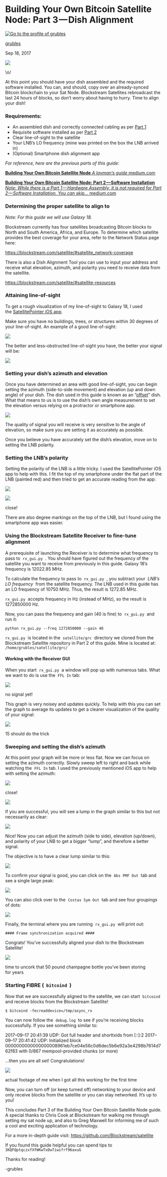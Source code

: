 # Building Your Own Bitcoin Satellite Node: Part 3 — Dish Alignment

[![Go to the profile of grubles](https://cdn-images-1.medium.com/fit/c/50/50/1*HJnte-5kKYCBJwFE99iYYQ.jpeg)](https://hackernoon.com/@notgrubles?source=post_header_lockup)

[grubles](https://hackernoon.com/@notgrubles)

Sep 18, 2017

![](https://cdn-images-1.medium.com/max/800/1*4thvtylgOoJVdkVpr0paUg.jpeg)

\o/

At this point you should have your dish assembled and the required software installed. You can, and should, copy over an already-synced Bitcoin blockchain to your Sat Node. Blockstream Satellites rebroadcast the last 24 hours of blocks, so don’t worry about having to hurry. Time to align your dish!

### Requirements:

* An assembled dish and correctly connected cabling as per [Part 1](https://medium.com/@notgrubles/building-your-own-bitcoin-satellite-node-6061d3c93e7)
* Requisite software installed as per [Part 2](https://medium.com/@notgrubles/building-your-own-bitcoin-satellite-node-part-2-software-installation-a94a0b85d089)
* Clear line-of-sight to the satellite
* Your LNB’s LO frequency (mine was printed on the box the LNB arrived in)
* (Optional) Smartphone dish alignment app

*For reference, here are the previous parts of this guide:*

[ **Building Your Own Bitcoin Satellite Node**
*A layman’s guide* medium.com](https://medium.com/@notgrubles/building-your-own-bitcoin-satellite-node-6061d3c93e7)

[ **Building Your Own Bitcoin Satellite Node: Part 2 — Software Installation**
*Note: While there is a Part 1 — Hardware Assembly, it is not required for Part 2 — Software Installation. You can skip…* medium.com](https://medium.com/@notgrubles/building-your-own-bitcoin-satellite-node-part-2-software-installation-a94a0b85d089)

### Determining the proper satellite to align to

*Note: For this guide we will use Galaxy 18.*

Blockstream currently has four satellites broadcasting Bitcoin blocks to North and South America, Africa, and Europe. To determine which satellite provides the best coverage for your area, refer to the Network Status page here:

https://blockstream.com/satellite/#satellite_network-coverage

There is also a Dish Alignment Tool you can use to input your address and receive what elevation, azimuth, and polarity you need to receive data from the satellite.

https://blockstream.com/satellite/#satellite-resources

### Attaining line-of-sight

To get a rough visualization of my line-of-sight to Galaxy 18, I used the [SatellitePointer iOS app](https://itunes.apple.com/us/app/satellite-pointer-align-your-dish/id994565490?mt=8).

Make sure you have no buildings, trees, or structures within 30 degrees of your line-of-sight. An example of a good line-of-sight:

![](https://cdn-images-1.medium.com/max/800/1*IMsWsqIv3iqWNpbfK_kELg.png)

The better and less-obstructed line-of-sight you have, the better your signal will be:

![](https://cdn-images-1.medium.com/max/800/1*BMcGVwWidPr6JBXPudgJxg.jpeg)

### Setting your dish’s azimuth and elevation

Once you have determined an area with good line-of-sight, you can begin setting the azimuth (side-to-side movement) and elevation (up and down angle) of your dish. The dish used in this guide is known as an “[offset](https://en.wikipedia.org/wiki/Offset_dish_antenna)” dish. What that means to us is to use the dish’s own angle measurement to set the elevation versus relying on a protractor or smartphone app.

![](https://cdn-images-1.medium.com/max/800/1*zpi9MlO_LJnx_hWCcy1tNw.jpeg)

The quality of signal you will receive is very sensitive to the angle of elevation, so make sure you are setting it as accurately as possible.

Once you believe you have accurately set the dish’s elevation, move on to setting the LNB polarity.

### Setting the LNB’s polarity

Setting the polarity of the LNB is a little tricky. I used the SatellitePointer iOS app to help with this. I fit the top of my smartphone under the flat part of the LNB (painted red) and then tried to get an accurate reading from the app:

![](https://cdn-images-1.medium.com/max/800/1*3aygedg9M8Daq1tqbt_7Fw.jpeg)

![](https://cdn-images-1.medium.com/max/800/1*yL_dqQgaCeItFaFDVx4Xcg.png)

close!

There are also degree markings on the top of the LNB, but I found using the smartphone app was easier.

### Using the Blockstream Satellite Receiver to fine-tune alignment

A prerequisite of launching the Receiver is to determine what frequency to pass to  `rx_gui.py`  . You should have figured out the frequency of the satellite you want to receive from previously in this guide. Galaxy 18’s frequency is 12022.85 MHz.

To calculate the frequency to pass to  `rx_gui.py`  , you subtract your  *LNB’s LO frequency*  from the satellite frequency. The LNB used in this guide has an LO frequency of 10750 MHz. Thus, the result is 1272.85 MHz.

`rx_gui.py`  accepts frequency in Hz (instead of MHz), so the result is 1272850000 Hz.

Now, you can pass the frequency and gain (40 is fine) to  `rx_gui.py`  and run it:

`python rx_gui.py --freq 1272850000 --gain 40`

`rx_gui.py`  is located in the  `satellite/grc`  directory we cloned from the Blockstream Satellite repository in Part 2 of this guide. Mine is located at:  `/home/grubles/satellite/grc/`

#### Working with the Receiver GUI

When you start  `rx_gui.py`  a window will pop up with numerous tabs. What we want to do is use the  `FFL In` tab:

![](https://cdn-images-1.medium.com/max/800/1*2R4ODdqRMDNW-gNRQNkFVw.png)

no signal yet!

This graph is very noisey and updates quickly. To help with this you can set the graph to average its updates to get a clearer visualization of the quality of your signal:

![](https://cdn-images-1.medium.com/max/800/1*CzhMMXvWHVfOsJxyeCRYxw.png)

15 should do the trick

### Sweeping and setting the dish’s azimuth

At this point your graph will be more or less flat. Now we can focus on setting the azimuth correctly. Slowly sweep left to right and back while watching the  `FFL In` tab. I used the previously mentioned iOS app to help with setting the azimuth:

![](https://cdn-images-1.medium.com/max/800/1*h0WjzbkGLN1b6hKdEdgnsw.png)

close!

![](https://cdn-images-1.medium.com/max/800/1*FWOKWJnIaVzmBAKQKi93ZQ.jpeg)

If you are successful, you will see a lump in the graph similar to this but not necessarily as clear:

![](https://cdn-images-1.medium.com/max/800/1*hv5_MGQ8NtmLDuiKwGcA7w.png)

Nice! Now you can adjust the azimuth (side to side), elevation (up/down), and polarity of your LNB to get a bigger “lump”, and therefore a better signal.

The objective is to have a clear lump similar to this:

![](https://cdn-images-1.medium.com/max/800/1*h6GhQYzNLIL3lTBWRRWsBA.png)

To confirm your signal is good, you can click on the  `Abs PMF Out`  tab and see a single large peak:

![](https://cdn-images-1.medium.com/max/800/1*ePbEE3VbVPOK7-3e9j1tcQ.png)

You can also click over to the  `Costas Sym Out`  tab and see four groupings of dots:

![](https://cdn-images-1.medium.com/max/800/1*6SzHaJmdYBKwH70DgGV5vA.png)

Finally, the terminal where you are running  `rx_gui.py`  will print out:

`#### Frame synchronization acquired ####`

Congrats! You’ve successfully aligned your dish to the Blockstream Satellite!

![](https://cdn-images-1.medium.com/max/800/1*0J0Um2L0VmKzM44j7n3s9Q.gif)

time to uncork that 50 pound champagne bottle you’ve been storing for years

### Starting FIBRE (  `bitcoind`  )

Now that we are successfully aligned to the satellite, we can start  `bitcoind` and receive blocks from the Blockstream Satellite!

`$ bitcoind -fecreaddevice=/tmp/async_rx`

You can now follow the  `debug.log`  to see if you’re receiving blocks successfully. If you see something similar to:

2017–09–17 20:41:39 UDP: Got full header and shorttxids from [::]:2 2017–09–17 20:41:42 UDP: Initialized block 0000000000000000008961eb7ce04e56c0d6dec5b6e92a3e4298b7614d762f83 with 0/867 mempool-provided chunks (or more)

…then you are all set! Congratulations!

![](https://cdn-images-1.medium.com/max/800/1*_hohBwLSywFiAPcxopuWUg.gif)

actual footage of me when I got all this working for the first time

Now, you can turn off (or keep turned off) networking to your device and only receive blocks from the satellite or you can stay networked. It’s up to you!

This concludes Part 3 of the Building Your Own Bitcoin Satellite Node guide. A special thanks to Chris Cook at Blockstream for walking me through setting my sat node up, and also to Greg Maxwell for informing me of such a cool and exciting application of technology.

For a more in-depth guide visit: https://github.com/Blockstream/satellite

If you found this guide helpful you can spend tips to `3KQFQptqczxfXfWKwTxDw7iwifrf96axuG`

Thanks for reading!

-grubles